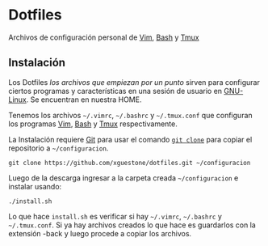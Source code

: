 # Dotfiles
Archivos de configuración personal de [Vim], [Bash] y [Tmux]

## Instalación

Los Dotfiles _los archivos que empiezan por un punto_ sirven para configurar
ciertos programas y características en una sesión de usuario en
[GNU-Linux]. Se encuentran en
nuestra HOME.

Tenemos los archivos `~/.vimrc`, `~/.bashrc` y `~/.tmux.conf` que configuran
los programas [Vim], [Bash] y [Tmux] respectivamente.

La Instalación requiere [Git] para usar el comando [`git clone`] para copiar el
repositorio a `~/configuracion`.

   `git clone https://github.com/xguestone/dotfiles.git ~/configuracion`

Luego de la descarga ingresar a la carpeta creada `~/configuracion` e instalar usando:

   `./install.sh`

Lo que hace `install.sh` es verificar si hay `~/.vimrc`, `~/.bashrc` y
`~/.tmux.conf`. Si ya hay archivos creados lo que hace es guardarlos con la
extensión -back y luego procede a copiar los archivos.

[GNU-Linux]:https://www.gnu.org/gnu/linux-and-gnu.en.html
[Git]:http://git-scm.com
[Vim]:http://www.vim.org
[Tmux]:https://github.com/tmux/tmux/wiki
[Bash]:https://www.gnu.org/software/bash/
[`git clone`]:https://git-scm.com/docs/git-clone
